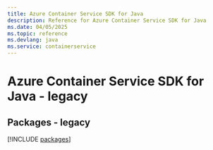```yaml
---
title: Azure Container Service SDK for Java
description: Reference for Azure Container Service SDK for Java
ms.date: 04/05/2025
ms.topic: reference
ms.devlang: java
ms.service: containerservice
---
```

# Azure Container Service SDK for Java - legacy
## Packages - legacy
[!INCLUDE [packages](container-service-index.md)]